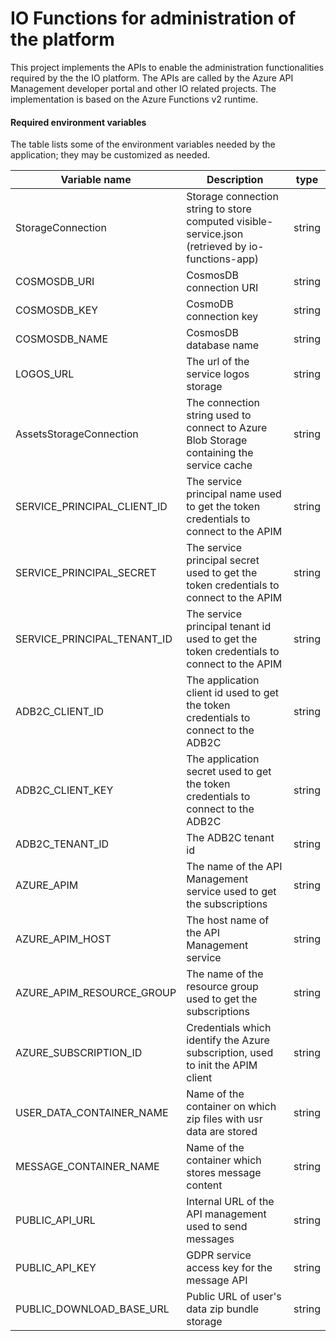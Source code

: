 # IO Functions for administration of the platform

This project implements the APIs to enable the administration functionalities required by the the IO platform. The APIs are called by the Azure API Management developer portal and other IO related projects.
The implementation is based on the Azure Functions v2 runtime.

#### Required environment variables

The table lists some of the environment variables needed by the application;
they may be customized as needed.

| Variable name               | Description                                                                                      | type   |
| --------------------------- | ------------------------------------------------------------------------------------------------ | ------ |
| StorageConnection           | Storage connection string to store computed visible-service.json (retrieved by io-functions-app) | string |
| COSMOSDB_URI                | CosmosDB connection URI                                                                          | string |
| COSMOSDB_KEY                | CosmoDB connection key                                                                           | string |
| COSMOSDB_NAME               | CosmosDB database name                                                                           | string |
| LOGOS_URL                   | The url of the service logos storage                                                             | string |
| AssetsStorageConnection     | The connection string used to connect to Azure Blob Storage containing the service cache         | string |
| SERVICE_PRINCIPAL_CLIENT_ID | The service principal name used to get the token credentials to connect to the APIM              | string |
| SERVICE_PRINCIPAL_SECRET    | The service principal secret used to get the token credentials to connect to the APIM            | string |
| SERVICE_PRINCIPAL_TENANT_ID | The service principal tenant id used to get the token credentials to connect to the APIM         | string |
| ADB2C_CLIENT_ID             | The application client id used to get the token credentials to connect to the ADB2C              | string |
| ADB2C_CLIENT_KEY            | The application secret used to get the token credentials to connect to the ADB2C                 | string |
| ADB2C_TENANT_ID             | The ADB2C tenant id                                                                              | string |
| AZURE_APIM                  | The name of the API Management service used to get the subscriptions                             | string |
| AZURE_APIM_HOST             | The host name of the API Management service                                                      | string |
| AZURE_APIM_RESOURCE_GROUP   | The name of the resource group used to get the subscriptions                                     | string |
| AZURE_SUBSCRIPTION_ID       | Credentials which identify the Azure subscription, used to init the APIM  client                 | string |
| USER_DATA_CONTAINER_NAME    | Name of the container on which zip files with usr data are stored                                | string |
| MESSAGE_CONTAINER_NAME      | Name of the container which stores message content                                               | string |
| PUBLIC_API_URL              | Internal URL of the API management used to send messages                                         | string |
| PUBLIC_API_KEY              | GDPR service access key for the message API                                                      | string |
| PUBLIC_DOWNLOAD_BASE_URL    | Public URL of user's data zip bundle storage                                                     | string |
